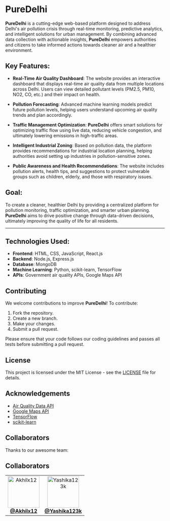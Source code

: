 # PureDelhi

**PureDelhi** is a cutting-edge web-based platform designed to address Delhi's air pollution crisis through real-time monitoring, predictive analytics, and intelligent solutions for urban management. By combining advanced data collection with actionable insights, **PureDelhi** empowers authorities and citizens to take informed actions towards cleaner air and a healthier environment.



## Key Features:

- **Real-Time Air Quality Dashboard**:
  The website provides an interactive dashboard that displays real-time air quality data from multiple locations across Delhi. Users can view detailed pollutant levels (PM2.5, PM10, NO2, CO, etc.) and their impact on health.

- **Pollution Forecasting**:
  Advanced machine learning models predict future pollution levels, helping users understand upcoming air quality trends and plan accordingly.

- **Traffic Management Optimization**:
  **PureDelhi** offers smart solutions for optimizing traffic flow using live data, reducing vehicle congestion, and ultimately lowering emissions in high-traffic areas.

- **Intelligent Industrial Zoning**:
  Based on pollution data, the platform provides recommendations for industrial location planning, helping authorities avoid setting up industries in pollution-sensitive zones.

- **Public Awareness and Health Recommendations**:
  The website includes pollution alerts, health tips, and suggestions to protect vulnerable groups such as children, elderly, and those with respiratory issues.

## Goal:
To create a cleaner, healthier Delhi by providing a centralized platform for pollution monitoring, traffic optimization, and smarter urban planning. **PureDelhi** aims to drive positive change through data-driven decisions, ultimately improving the quality of life for all residents.

---

## Technologies Used:
- **Frontend**: HTML, CSS, JavaScript, React.js
- **Backend**: Node.js, Express.js
- **Database**: MongoDB
- **Machine Learning**: Python, scikit-learn, TensorFlow
- **APIs**: Government air quality APIs, Google Maps API


## Contributing

We welcome contributions to improve **PureDelhi**! To contribute:

1. Fork the repository.
2. Create a new branch.
3. Make your changes.
4. Submit a pull request.

Please ensure that your code follows our coding guidelines and passes all tests before submitting a pull request.

## License

This project is licensed under the MIT License - see the [LICENSE](LICENSE) file for details.

## Acknowledgements

- [Air Quality Data API](https://example.com)
- [Google Maps API](https://developers.google.com/maps)
- [TensorFlow](https://www.tensorflow.org/)
- [scikit-learn](https://scikit-learn.org/)

## Collaborators

Thanks to our awesome team:

## Collaborators


<table>
  <tr>
    <td align="center">
      <a href="https://github.com/Akhilx12">
        <img src="https://github.com/Akhilx12.png?size=100" style="border-radius: 50; width: 100px; height: 100px;" alt="Akhilx12"/>
        <br/>
        <b>@Akhilx12</b>
      </a>
    </td>
    <td align="center">
      <a href="https://github.com/Yashika123k">
        <img src="https://github.com/Yashika123k.png?size=100" style="border-radius: 50; width: 100px; height: 100px;" alt="Yashika123k"/>
        <br/>
        <b>@Yashika123k</b>
      </a>
    </td>
  </tr>
</table>
